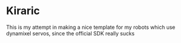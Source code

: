 # Kiraric
This is my attempt in making a nice template for my robots which use dynamixel servos, since the official SDK really sucks
